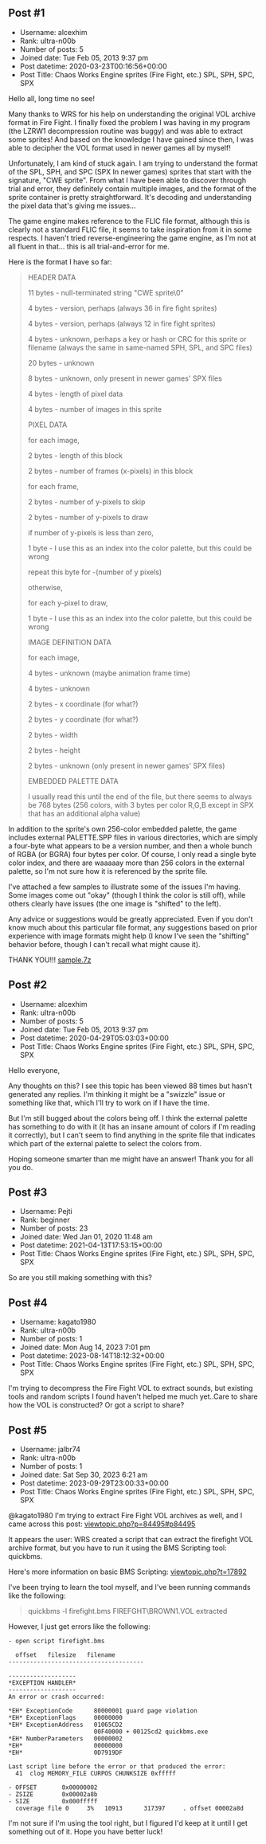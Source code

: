 ## Post #1
- Username: alcexhim
- Rank: ultra-n00b
- Number of posts: 5
- Joined date: Tue Feb 05, 2013 9:37 pm
- Post datetime: 2020-03-23T00:16:56+00:00
- Post Title: Chaos Works Engine sprites (Fire Fight, etc.) SPL, SPH, SPC, SPX

Hello all, long time no see!

Many thanks to WRS for his help on understanding the original VOL archive format in Fire Fight. I finally fixed the problem I was having in my program (the LZRW1 decompression routine was buggy) and was able to extract some sprites! And based on the knowledge I have gained since then, I was able to decipher the VOL format used in newer games all by myself!   

Unfortunately, I am kind of stuck again. I am trying to understand the format of the SPL, SPH, and SPC (SPX In newer games) sprites that start with the signature, "CWE sprite". From what I have been able to discover through trial and error, they definitely contain multiple images, and the format of the sprite container is pretty straightforward. It's decoding and understanding the pixel data that's giving me issues...

The game engine makes reference to the FLIC file format, although this is clearly not a standard FLIC file, it seems to take inspiration from it in some respects. I haven't tried reverse-engineering the game engine, as I'm not at all fluent in that... this is all trial-and-error for me.

Here is the format I have so far:

> HEADER DATA
>
> 11 bytes - null-terminated string "CWE sprite\0"
>
> 4 bytes - version, perhaps (always 36 in fire fight sprites)
>
> 4 bytes - version, perhaps (always 12 in fire fight sprites)
>
> 4 bytes - unknown, perhaps a key or hash or CRC for this sprite or filename (always the same in same-named SPH, SPL, and SPC files)
>
> 20 bytes - unknown
>
> 8 bytes - unknown, only present in newer games' SPX files
>
> 4 bytes - length of pixel data
>
> 4 bytes - number of images in this sprite
>
> 
>
> PIXEL DATA
>
> for each image,
>
> 2 bytes - length of this block
>
> 2 bytes - number of frames (x-pixels) in this block
>
> for each frame,
>
> 2 bytes - number of y-pixels to skip
>
> 2 bytes - number of y-pixels to draw
>
> if number of y-pixels is less than zero,
>
> 1 byte - I use this as an index into the color palette, but this could be wrong
>
> repeat this byte for -(number of y pixels)
>
> otherwise,
>
> for each y-pixel to draw,
>
> 1 byte - I use this as an index into the color palette, but this could be wrong
>
> 
>
> IMAGE DEFINITION DATA
>
> for each image,
>
> 4 bytes - unknown (maybe animation frame time)
>
> 4 bytes - unknown
>
> 2 bytes - x coordinate (for what?)
>
> 2 bytes - y coordinate (for what?)
>
> 2 bytes - width
>
> 2 bytes - height
>
> 2 bytes - unknown (only present in newer games' SPX files)
>
> 
>
> EMBEDDED PALETTE DATA
>
> I usually read this until the end of the file, but there seems to always be 768 bytes (256 colors, with 3 bytes per color R,G,B except in SPX that has an additional alpha value)

In addition to the sprite's own 256-color embedded palette, the game includes external PALETTE.SPP files in various directories, which are simply a four-byte what appears to be a version number, and then a whole bunch of RGBA (or BGRA) four bytes per color. Of course, I only read a single byte color index, and there are waaaaay more than 256 colors in the external palette, so I'm not sure how it is referenced by the sprite file.

I've attached a few samples to illustrate some of the issues I'm having. Some images come out "okay" (though I think the color is still off), while others clearly have issues (the one image is "shifted" to the left).

Any advice or suggestions would be greatly appreciated. Even if you don't know much about this particular file format, any suggestions based on prior experience with image formats might help (I know I've seen the "shifting" behavior before, though I can't recall what might cause it).

THANK YOU!!!
[sample.7z](https://xentaxbackup.github.io/file/17785_sample.7z)
## Post #2
- Username: alcexhim
- Rank: ultra-n00b
- Number of posts: 5
- Joined date: Tue Feb 05, 2013 9:37 pm
- Post datetime: 2020-04-29T05:03:03+00:00
- Post Title: Chaos Works Engine sprites (Fire Fight, etc.) SPL, SPH, SPC, SPX

Hello everyone,

Any thoughts on this? I see this topic has been viewed 88 times but hasn't generated any replies. I'm thinking it might be a "swizzle" issue or something like that, which I'll try to work on if I have the time.

But I'm still bugged about the colors being off. I think the external palette has something to do with it (it has an insane amount of colors if I'm reading it correctly), but I can't seem to find anything in the sprite file that indicates which part of the external palette to select the colors from.

Hoping someone smarter than me might have an answer! Thank you for all you do.
## Post #3
- Username: Pejti
- Rank: beginner
- Number of posts: 23
- Joined date: Wed Jan 01, 2020 11:48 am
- Post datetime: 2021-04-13T17:53:15+00:00
- Post Title: Chaos Works Engine sprites (Fire Fight, etc.) SPL, SPH, SPC, SPX

So are you still making something with this?
## Post #4
- Username: kagato1980
- Rank: ultra-n00b
- Number of posts: 1
- Joined date: Mon Aug 14, 2023 7:01 pm
- Post datetime: 2023-08-14T18:12:32+00:00
- Post Title: Chaos Works Engine sprites (Fire Fight, etc.) SPL, SPH, SPC, SPX

I'm trying to decompress the Fire Fight VOL to extract sounds, but existing tools and random scripts I found haven't helped me much yet..Care to share how the VOL is constructed? Or got a script to share?
## Post #5
- Username: jalbr74
- Rank: ultra-n00b
- Number of posts: 1
- Joined date: Sat Sep 30, 2023 6:21 am
- Post datetime: 2023-09-29T23:00:33+00:00
- Post Title: Chaos Works Engine sprites (Fire Fight, etc.) SPL, SPH, SPC, SPX

@kagato1980 I'm trying to extract Fire Fight VOL archives as well, and I came across this post:
[viewtopic.php?p=84495#p84495](https://forum.xentax.com/viewtopic.php?p=84495#p84495)

It appears the user: WRS created a script that can extract the firefight VOL archive format, but you have to run it using the BMS Scripting tool: quickbms.

Here's more information on basic BMS Scripting:
[viewtopic.php?t=17892](https://forum.xentax.com/viewtopic.php?t=17892)

I've been trying to learn the tool myself, and I've been running commands like the following:
> quickbms -l firefight.bms FIREFGHT\BROWN1.VOL extracted

However, I just get errors like the following:

```
- open script firefight.bms

  offset   filesize   filename
--------------------------------------

-------------------
*EXCEPTION HANDLER*
-------------------
An error or crash occurred:

*EH* ExceptionCode      80000001 guard page violation
*EH* ExceptionFlags     00000000
*EH* ExceptionAddress   01065CD2
                        00F40000 + 00125cd2 quickbms.exe
*EH* NumberParameters   00000002
*EH*                    00000000
*EH*                    0D7919DF

Last script line before the error or that produced the error:
  41  clog MEMORY_FILE CURPOS CHUNKSIZE 0xfffff

- OFFSET       0x00000002
- ZSIZE        0x00002a8b
- SIZE         0x000fffff
  coverage file 0     3%   10913      317397     . offset 00002a8d

```


I'm not sure if I'm using the tool right, but I figured I'd keep at it until I get something out of it. Hope you have better luck!
